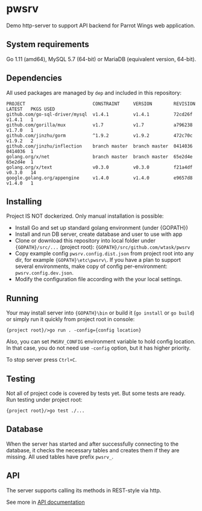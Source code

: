 # pwsrv

Demo http-server to support API backend for Parrot Wings web application.

## System requirements

Go 1.11 (amd64), MySQL 5.7 (64-bit) or MariaDB (equivalent version, 64-bit).

## Dependencies

All used packages are managed by `dep` and included in this repository:

```
PROJECT                         CONSTRAINT     VERSION        REVISION  LATEST   PKGS USED
github.com/go-sql-driver/mysql  v1.4.1         v1.4.1         72cd26f   v1.4.1   1
github.com/gorilla/mux          v1.7           v1.7           a796238   v1.7.0   1
github.com/jinzhu/gorm          ^1.9.2         v1.9.2         472c70c   v1.9.2   2
github.com/jinzhu/inflection    branch master  branch master  0414036   0414036  1
golang.org/x/net                branch master  branch master  65e2d4e   65e2d4e  1
golang.org/x/text               v0.3.0         v0.3.0         f21a4df   v0.3.0   14
google.golang.org/appengine     v1.4.0         v1.4.0         e9657d8   v1.4.0   1
```

## Installing

Project IS NOT dockerized. Only manual installation is possible:

* Install Go and set up standard golang environment (under {GOPATH})
* Install and run DB server, create database and user to use with app
* Clone or download this repository into local folder under `{GOPATH}/src/...` (project root): `{GOPATH}/src/github.com/wtask/pwsrv`
* Copy example config `pwsrv.config.dist.json` from project root into any dir, for example `{GOPATH}\etc\pwsrv\`. If you have a plan to support several environments, make copy of config per-environment: `pwsrv.config.dev.json`.
* Modify the configuration file according with the your local settings.

## Running

Your may install server into `{GOPATH}\bin` or build it (`go install` or `go build`) or simply run it quickly from project root in console:

```
{project root}/>go run . -config={config location}
```

Also, you can set `PWSRV_CONFIG` environment variable to hold config location. In that case, you do not need use `-config` option, but it has higher priority.

To stop server press `Ctrl+C`.

## Testing

Not all of project code is covered by tests yet. But some tests are ready. Run testing under project root:

```
{project root}/>go test ./...
```

## Database

When the server has started and after successfully connecting to the database, it checks the necessary tables and creates them if they are missing. All used tables have prefix `pwsrv_`.

## API

The server supports calling its methods in REST-style via http.

See more in [API documentation](https://documenter.getpostman.com/view/6496185/Rztpq7Wy)
